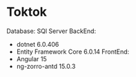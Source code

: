 # Toktok
 Database: SQl Server
 BackEnd:
  + dotnet 6.0.406
  + Entity Framework Core 6.0.14
 FrontEnd:
  + Angular 15
  + ng-zorro-antd 15.0.3
